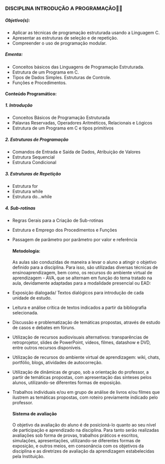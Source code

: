  ### DISCIPLINA INTRODUÇÃO A PROGRAMAÇÃO👨‍💻

 ##### Objetivo(s):
- Aplicar as técnicas de programação estruturada usando a Linguagem C.
- Apresentar as estruturas de seleção e de repetição.
- Compreender o uso de programação modular.

 ##### Ementa:
- Conceitos básicos das Linguagens de Programação Estruturada. 
- Estrutura de um Programa em C. 
- Tipos de Dados Simples. Estruturas de Controle. 
- Funções e Procedimentos.

 #### Conteúdo Programático:

 ##### 1. Introdução
   
   - Conceitos Básicos de Programação Estruturada
   - Palavras Reservadas, Operadores Aritméticos, Relacionais e Lógicos
   - Estrutura de um Programa em C e tipos primitivos

 ##### 2. Estruturas de Programação
   
- Comandos de Entrada e Saída de Dados, Atribuição de Valores
- Estrutura Sequencial
- Estrutura Condicional

 ##### 3. Estruturas de Repetição
   
- Estrutura for
- Estrutura while
- Estrutura do...while

 ##### 4. Sub-rotinas
  
-  Regras Gerais para a Criação de Sub-rotinas
- Estrutura e Emprego dos Procedimentos e Funções
- Passagem de parâmetro por parâmetro por valor e referência
     
     #### Metodologia:
     
     As aulas são conduzidas de maneira a levar o aluno a atingir o objetivo definido para a disciplina. Para isso, são utilizadas diversas técnicas de ensinoaprendizagem, bem como, os recursos do ambiente virtual de aprendizagem - AVA, que se alternam em função do tema tratado na aula, devidamente
     adaptadas para a modalidade presencial ou EAD:

-	Exposição dialogada/ Textos dialógicos para introdução de cada unidade de estudo.

-	Leitura e análise crítica de textos indicados a partir da bibliografia selecionada.

-	Discussão e problematização de temáticas propostas, através de estudo de casos e debates em fóruns.

-	Utilização de recursos audiovisuais alternativos: transparências de retroprojetor, slides de PowerPoint, vídeos, filmes, datashow e DVD, entre outros recursos disponíveis.

-	Utilização de recursos do ambiente virtual de aprendizagem: wiki, chats, portfólio, blogs, atividades de autocorreção.

-	Utilização de dinâmicas de grupo, sob a orientação do professor, a partir de temáticas propostas, com apresentação das sínteses pelos alunos, utilizando-se diferentes formas de exposição.

-	Trabalhos individuais e/ou em grupo de análise de livros e/ou filmes que ilustrem as temáticas propostas, com roteiro previamente indicado pelo professor.
    #### Sistema de avaliação
    O objetivo da avaliação do aluno é de posicioná-lo quanto ao seu nível de participação e aprendizado na disciplina. Para tanto serão realizadas avaliações sob forma de provas, trabalhos práticos e escritos, simulações, apresentações, utilizando-se diferentes formas de exposição, e outros meios, em consonância com os objetivos da disciplina e as diretrizes de avaliação da aprendizagem estabelecidas pela Instituição.
    
